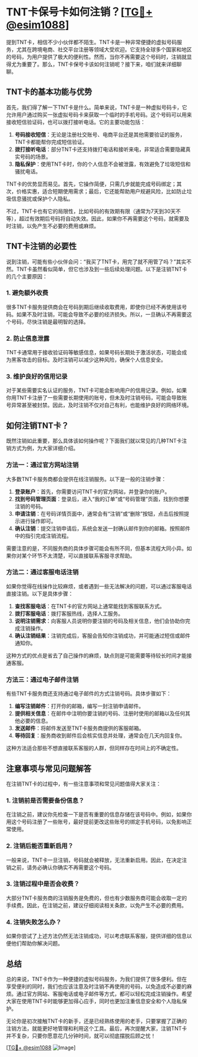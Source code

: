 # TNT卡保号卡如何注销？[[TG💪+ @esim1088](https://t.me/s/esim1088)]

提到TNT卡，相信不少小伙伴都不陌生。TNT卡是一种非常便捷的虚拟号码服务，尤其在跨境电商、社交平台注册等领域大受欢迎。它支持全球多个国家和地区的号码，为用户提供了极大的便利性。然而，当你不再需要这个号码时，注销就显得尤为重要了。那么，TNT卡保号卡该如何注销呢？接下来，咱们就来详细聊聊。

## TNT卡的基本功能与优势

首先，我们得了解一下TNT卡是什么。简单来说，TNT卡是一种虚拟号码卡，它允许用户通过购买一张虚拟号码卡来获取一个临时的手机号码。这个号码可以用来接收短信验证码，也可以拨打接听电话。它的主要功能包括：

1. **号码接收短信**：无论是注册社交账号、电商平台还是其他需要验证的服务，TNT卡都能帮你完成短信验证。
2. **拨打接听电话**：部分TNT卡还支持拨打电话和接听来电，非常适合需要隐藏真实号码的场景。
3. **隐私保护**：使用TNT卡时，你的个人信息不会被泄露，有效避免了垃圾短信和骚扰电话。

TNT卡的优势显而易见。首先，它操作简便，只需几步就能完成号码绑定；其次，价格实惠，适合短期使用需求；最后，它还能帮助用户规避风险，比如防止垃圾信息骚扰或保护个人隐私。

不过，TNT卡也有它的局限性，比如号码的有效期有限（通常为7天到30天不等），超过有效期后号码将自动失效。因此，如果你不再需要这个号码，就需要及时注销，以免产生不必要的费用或麻烦。

## TNT卡注销的必要性

说到注销，可能有些小伙伴会问：“我买了TNT卡，用完了就不用管了吗？”其实不然。TNT卡虽然看似简单，但它也涉及到一些后续处理问题。以下是注销TNT卡的几个主要原因：

### 1. 避免额外收费

很多TNT卡服务提供商会在号码到期后继续收取费用，即使你已经不再使用该号码。如果不及时注销，可能会导致不必要的经济损失。所以，一旦确认不再需要这个号码，尽快注销是最明智的选择。

### 2. 防止信息泄露

TNT卡通常用于接收验证码等敏感信息，如果号码长期处于激活状态，可能会成为黑客攻击的目标。及时注销可以减少这种风险，确保个人信息安全。

### 3. 维护良好的信用记录

对于某些需要实名认证的服务，TNT卡可能会影响用户的信用记录。例如，如果你用TNT卡注册了一些需要长期使用的账号，但未及时注销号码，可能会导致账号异常甚至被封禁。因此，及时注销不仅对自己有利，也能维护良好的网络环境。

## 如何注销TNT卡？

既然注销如此重要，那么具体该如何操作呢？下面我们就以常见的几种TNT卡注销方式为例，为大家详细介绍。

### 方法一：通过官方网站注销

大多数TNT卡服务商都会提供在线注销服务。以下是一般的注销步骤：

1. **登录账户**：首先，你需要访问TNT卡的官方网站，并登录你的账户。
2. **找到号码管理页面**：登录后，进入“我的订单”或“号码管理”页面，找到你想要注销的号码。
3. **申请注销**：在号码详情页面中，通常会有“注销”或“删除”按钮，点击后按照提示进行操作即可。
4. **确认注销**：提交注销申请后，系统会发送一封确认邮件到你的邮箱。按照邮件中的指引完成注销流程。

需要注意的是，不同服务商的具体步骤可能会有所不同，但基本流程大同小异。如果你对某个环节不太清楚，可以直接联系客服寻求帮助。

### 方法二：通过客服电话注销

如果你觉得在线操作比较麻烦，或者遇到一些无法解决的问题，可以通过客服电话直接注销。以下是具体步骤：

1. **查找客服电话**：在TNT卡的官方网站上通常能找到客服联系方式。
2. **拨打客服电话**：拨打客服热线，选择人工服务。
3. **说明注销需求**：向客服人员说明你要注销的号码及相关信息，他们会协助你完成注销操作。
4. **确认注销结果**：注销完成后，客服会告知你注销成功，并可能通过短信或邮件通知你。

这种方式的优点是省去了自己操作的麻烦，缺点则是可能需要等待较长时间才能接通客服。

### 方法三：通过电子邮件注销

有些TNT卡服务商还支持通过电子邮件的方式注销号码。具体步骤如下：

1. **编写注销邮件**：打开你的邮箱，编写一封注销申请邮件。
2. **提供相关信息**：在邮件中注明你要注销的号码、注册时使用的邮箱以及任何其他必要的信息。
3. **发送邮件**：将邮件发送至TNT卡服务商提供的客服邮箱。
4. **等待回复**：服务商收到邮件后会核实信息并处理，通常会在几天内回复你。

这种方法适合那些不想直接联系客服的人群，但同样存在时间上的不确定性。

## 注意事项与常见问题解答

在注销TNT卡的过程中，有一些注意事项和常见问题值得大家关注：

### 1. 注销前是否需要备份信息？

在注销之前，建议你先检查一下是否有重要的信息存储在该号码中。例如，如果你用这个号码注册了一些账号，最好提前更改这些账号的绑定手机号码，以免影响正常使用。

### 2. 注销后能否重新启用？

一般来说，TNT卡一旦注销，号码就会被释放，无法重新启用。因此，在决定注销之前，请务必确认你确实不再需要这个号码。

### 3. 注销过程中是否会收费？

大部分TNT卡服务商的注销服务是免费的，但也有少数服务商可能会收取一定的手续费。因此，在注销之前，建议仔细阅读相关条款，以免产生不必要的费用。

### 4. 注销失败怎么办？

如果你尝试了上述方法仍然无法注销成功，可以考虑联系客服，提供详细的信息以便他们帮助你解决问题。

## 总结

总的来说，TNT卡作为一种便捷的虚拟号码服务，为我们提供了很多便利。但在享受便利的同时，我们也应该注意及时注销不再使用的号码，以免造成不必要的麻烦。通过官方网站、客服电话或电子邮件等方式，都可以轻松完成注销操作。希望大家在使用TNT卡时能够更加得心应手，同时也更加注重信息安全和个人隐私保护。

无论你是初次接触TNT卡的新手，还是已经熟练使用的老手，只要掌握了正确的注销方法，就能更好地管理和利用这个工具。最后，再次提醒大家，注销TNT卡并不复杂，只要你愿意花几分钟时间，就可以彻底摆脱后顾之忧！

[[TG💪+ @esim1088](https://t.me/s/esim1088) ![Image](https://i.postimg.cc/4NQfJmqS/Snipaste-2025-05-13-00-14-12.png)]